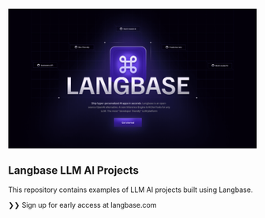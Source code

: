 ![langbase](/assets/images/langbase.png)

## Langbase LLM AI Projects

This repository contains examples of LLM AI projects built using Langbase.

❯❯ Sign up for early access at langbase.com
